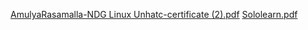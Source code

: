 [AmulyaRasamalla-NDG Linux Unhatc-certificate (2).pdf](https://github.com/AmulyaRasamalla/M1_Chess-Engine/files/8364211/AmulyaRasamalla-NDG.Linux.Unhatc-certificate.2.pdf)
[Sololearn.pdf](https://github.com/AmulyaRasamalla/M1_Chess-Engine/files/8364192/Sololearn.pdf)

